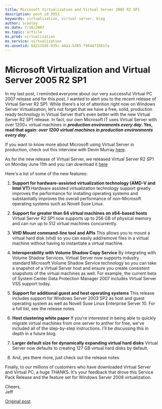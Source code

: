```yaml
---
title: Microsoft Virtualization and Virtual Server 2005 R2 SP1
description: post id 3953
keywords: virtualization, virtual server, blog
author: scooley
ms.date: 7/16/2007
ms.topic: article
ms.prod: virtualization
ms.service: virtualization
ms.assetid: b42115d4-035c-44a1-b365-f944471561fa
---
```


# Microsoft Virtualization and Virtual Server 2005 R2 SP1

In my last post, I reminded everyone about our very successful Virtual PC 2007 release and for this post, I wanted to alert you to the recent release of Virtual Server R2 SP1. While there’s a lot of attention right now on Windows Server Virtualization, let’s not forget that we have a free, solid, production ready technology in Virtual Server that’s even better with the new Virtual Server R2 SP1 release. In fact, our own Microsoft IT uses Virtual Server with over 1200+ virtual machines in **_production environments every day_. Yes, read that again: _over 1200 virtual machines in production environments every day_.**

If you want to know more about Microsoft using Virtual Server in production, check out this interview with Devin Murray [here](http://www.computerworld.com/action/article.do?command=viewArticleBasic&articleId=9020679&pageNumber=1).

As for the new release of Virtual Server, we released Virtual Server R2 SP1 on Monday June 11th and you can download it [here](http://www.microsoft.com/technet/prodtechnol/eval/virtualserver/default.mspx)

Here's a list of some of the new features:

1. **Support for hardware-assisted virtualization technology (AMD-V and Intel VT)**
  Hardware assisted virtualization technology support greatly improves the performance for installing operating systems and substantially improves the overall performance of non-Microsoft operating systems such as Novell Suse Linux.

2. **Support for greater than 64 virtual machines on x64-based hosts**
  Virtual Server R2 SP1 now supports up to 256 GB of physical memory and can run up to 512 virtual machines concurrently.

3. **VHD Mount command-line tool and APIs** This allows you to mount a virtual hard disk (vhd) so you can easily add/remove files in a virtual machine without having to instantiate a virtual machine.

4. **Interoperability with Volume Shadow Copy Service**
  By integrating with Volume Shadow Services, Virtual Server now supports industry standard Microsoft Volume Shadow Service technology so you can take a snapshot of a Virtual Server host and ensure you create consistent snapshots of the virtual machines as well. For example, the current beta of System Center Data Protection Manager 2007 includes Virtual Server VSS support today.

5. **Support for additional guest and host operating systems**
  This release includes support for Windows Server 2003 SP2 as host and guest operating system as well as Novell Suse Linux Enterprise Server 10. For a full list, see the release notes.

6. **Host clustering white paper**
  If you're interested in being able to quickly migrate virtual machines from one server to anther for free, we've included all of the step-by-step instructions. I'll be discussing this in depth in a future blog.

7. **Larger default size for dynamically expanding virtual hard disks**
  Virtual Server now defaults to creating 127 GB virtual hard disks by default.

8. And, yes there more, just check out the release notes

Finally, to our millions of customers who have downloaded Virtual Server and Virtual PC, a huge THANKS. It's your feedback that drove this Service Pack Release and the feature set for Windows Server 2008 virtualization.

Cheers,  
Jeff

[Original post](https://blogs.technet.microsoft.com/virtualization/2007/07/16/microsoft-virtualization-and-virtual-server-2005-r2-sp1/)